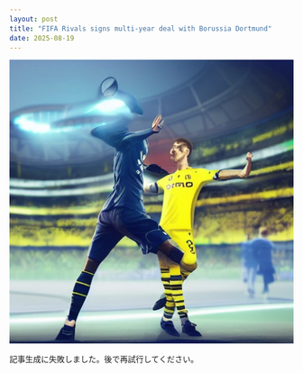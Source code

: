 ```yaml
---
layout: post
title: "FIFA Rivals signs multi-year deal with Borussia Dortmund"
date: 2025-08-19
---
```


![記事画像](assets/images/20250819_web3.png)

記事生成に失敗しました。後で再試行してください。
